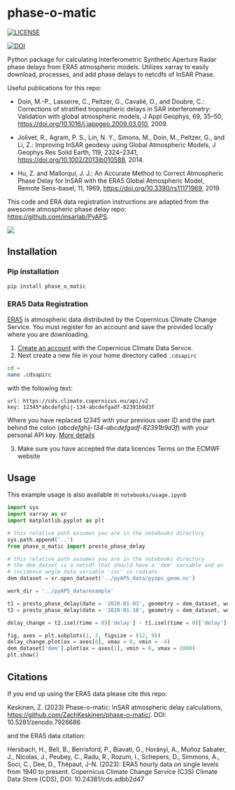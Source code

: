 # phase-o-matic
[![LICENSE](https://img.shields.io/badge/license-MIT-blue)](https://img.shields.io/badge/license-MIT-blue)

[![DOI](https://zenodo.org/badge/636333382.svg)](https://zenodo.org/badge/latestdoi/636333382)

Python package for calculating Interferometric Synthetic Aperture Radar phase delays from ERA5 atmospheric models. Utilizes xarray to easily download, processes, and add phase delays to netcdfs of InSAR Phase. 

Useful publications for this repo:
 - Doin, M.-P., Lasserre, C., Peltzer, G., Cavalié, O., and Doubre, C.: Corrections of stratified tropospheric delays in SAR interferometry: Validation with global atmospheric models, J Appl Geophys, 69, 35–50, https://doi.org/10.1016/j.jappgeo.2009.03.010, 2009.

 - Jolivet, R., Agram, P. S., Lin, N. Y., Simons, M., Doin, M., Peltzer, G., and Li, Z.: Improving InSAR geodesy using Global Atmospheric Models, J Geophys Res Solid Earth, 119, 2324–2341, https://doi.org/10.1002/2013jb010588, 2014.

 - Hu, Z. and Mallorquí, J. J.: An Accurate Method to Correct Atmospheric Phase Delay for InSAR with the ERA5 Global Atmospheric Model, Remote Sens-basel, 11, 1969, https://doi.org/10.3390/rs11171969, 2019.

This code and ERA data registration instructions are adapted from the awesome atmospheric phase delay repo: https://github.com/insarlab/PyAPS.

<img src="https://github.com/ZachKeskinen/phase-o-matic/blob/main/images/pyaps_phaseo_compare.png">

## Installation

### Pip installation
```bash
pip install phase_o_matic
```

### ERA5 Data Registration

[ERA5](https://cds.climate.copernicus.eu/cdsapp#!/dataset/reanalysis-era5-single-levels) is atmospheric data distributed by the Copernicus Climate Change Service. You must register for an account and save the provided locally where you are downloading.

1. [Create an account](https://cds.climate.copernicus.eu/user/register) with the Copernicus Climate Data Servce.
2. Next create a new file in your home directory called `.cdsapirc` 
```bash
cd ~
nano .cdsapirc
```
with the following text:

```
url: https://cds.climate.copernicus.eu/api/v2
key: 12345*abcdefghij-134-abcdefgadf-82391b9d3f
```

Where you have replaced *12345* with your previous user ID and the part behind the colon (*abcdefghij-134-abcdefgadf-82391b9d3f*) with your personal API key. [More details](https://cds.climate.copernicus.eu/api-how-to)

3. Make sure you have accepted the data licences Terms on the ECMWF website

## Usage

This example usage is also available in `notebooks/usage.ipynb`

```python
import sys
import xarray as xr
import matplotlib.pyplot as plt

# this relative path assumes you are in the notebooks directory
sys.path.append('..')
from phase_o_matic import presto_phase_delay

# this relative path assumes you are in the notebooks directory
# the dem_datset is a netcdf that should have a 'dem' variable and an
# incidence angle data variable 'inc' in radians
dem_dataset = xr.open_dataset('../pyAPS_data/pyaps_geom.nc')

work_dir = '../pyAPS_data/example'

t1 = presto_phase_delay(date = '2020-01-03', geometry = dem_dataset, work_dir = work_dir, wavelength = 0.238403545)
t2 = presto_phase_delay(date = '2020-01-10', geometry = dem_dataset, work_dir = work_dir, wavelength = 0.238403545)

delay_change = t2.isel(time = 0)['delay'] - t1.isel(time = 0)['delay']

fig, axes = plt.subplots(1, 2, figsize = (12, 9))
delay_change.plot(ax = axes[0], vmax = 0, vmin = -4)
dem_dataset['dem'].plot(ax = axes[1], vmin = 0, vmax = 2000)
plt.show()
```

## Citations

If you end up using the ERA5 data please cite this repo:

Keskinen, Z. (2023) Phase-o-matic: InSAR atmospheric delay calculations, https://github.com/ZachKeskinen/phase-o-matic/. DOI: 10.5281/zenodo.7926686

and the ERA5 data citation:

Hersbach, H., Bell, B., Berrisford, P., Biavati, G., Horányi, A., Muñoz Sabater, J., Nicolas, J., Peubey, C., Radu, R., Rozum, I., Schepers, D., Simmons, A., Soci, C., Dee, D., Thépaut, J-N. (2023): ERA5 hourly data on single levels from 1940 to present. Copernicus Climate Change Service (C3S) Climate Data Store (CDS), DOI: 10.24381/cds.adbb2d47
